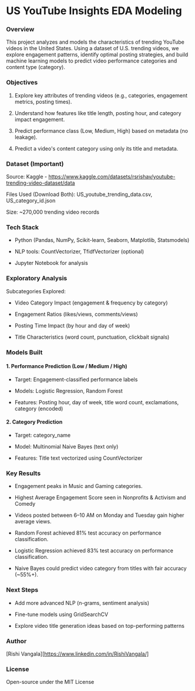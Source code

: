 # US YouTube Insights EDA Modeling

### Overview

This project analyzes and models the characteristics of trending YouTube videos in the United States. Using a dataset of U.S. trending videos, we explore engagement patterns, identify optimal posting strategies, and build machine learning models to predict video performance categories and content type (category).

### Objectives

1. Explore key attributes of trending videos (e.g., categories, engagement metrics, posting times).

2. Understand how features like title length, posting hour, and category impact engagement.

3. Predict performance class (Low, Medium, High) based on metadata (no leakage).

4. Predict a video's content category using only its title and metadata.

### Dataset (Important)

Source: Kaggle - https://www.kaggle.com/datasets/rsrishav/youtube-trending-video-dataset/data

Files Used (Download Both): US_youtube_trending_data.csv, US_category_id.json

Size: ~270,000 trending video records

### Tech Stack

* Python (Pandas, NumPy, Scikit-learn, Seaborn, Matplotlib, Statsmodels)

* NLP tools: CountVectorizer, TfidfVectorizer (optional)

* Jupyter Notebook for analysis

### Exploratory Analysis

Subcategories Explored:

* Video Category Impact (engagement & frequency by category)

* Engagement Ratios (likes/views, comments/views)

* Posting Time Impact (by hour and day of week)

* Title Characteristics (word count, punctuation, clickbait signals)

### Models Built

#### 1. Performance Prediction (Low / Medium / High)

  * Target: Engagement-classified performance labels

  * Models: Logistic Regression, Random Forest

  * Features: Posting hour, day of week, title word count, exclamations, category (encoded)

#### 2. Category Prediction

  * Target: category_name

  * Model: Multinomial Naive Bayes (text only)

  * Features: Title text vectorized using CountVectorizer

### Key Results

* Engagement peaks in Music and Gaming categories.
  
* Highest Average Engagement Score seen in Nonprofits & Activism and Comedy

* Videos posted between 6–10 AM on Monday and Tuesday gain higher average views.

* Random Forest achieved 81% test accuracy on performance classification.
  
* Logistic Regression achieved 83% test accuracy on performance classification.

* Naive Bayes could predict video category from titles with fair accuracy (~55%+).

### Next Steps

* Add more advanced NLP (n-grams, sentiment analysis)

* Fine-tune models using GridSearchCV

* Explore video title generation ideas based on top-performing patterns

### Author

[Rishi Vangala][https://www.linkedin.com/in/RishiVangala/]

### License

Open-source under the MIT License


